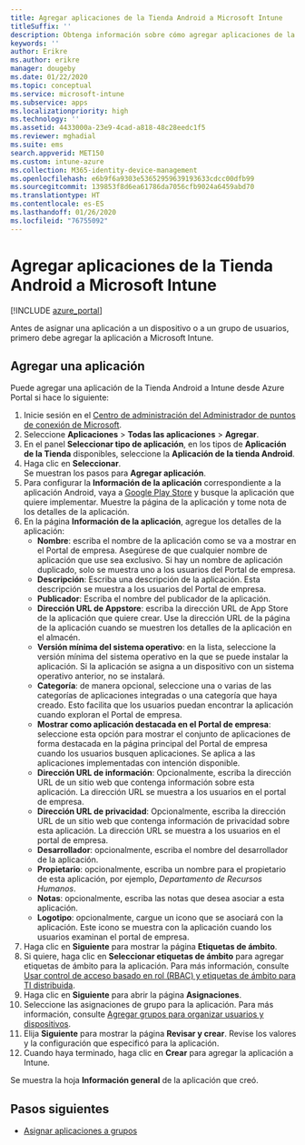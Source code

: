 ```yaml
---
title: Agregar aplicaciones de la Tienda Android a Microsoft Intune
titleSuffix: ''
description: Obtenga información sobre cómo agregar aplicaciones de la tienda Android desde Google Play Store a Microsoft Intune.
keywords: ''
author: Erikre
ms.author: erikre
manager: dougeby
ms.date: 01/22/2020
ms.topic: conceptual
ms.service: microsoft-intune
ms.subservice: apps
ms.localizationpriority: high
ms.technology: ''
ms.assetid: 4433000a-23e9-4cad-a818-48c28eedc1f5
ms.reviewer: mghadial
ms.suite: ems
search.appverid: MET150
ms.custom: intune-azure
ms.collection: M365-identity-device-management
ms.openlocfilehash: e6b9f6a9303e53652959639193633cdcc00dfb99
ms.sourcegitcommit: 139853f8d6ea61786da7056cfb9024a6459abd70
ms.translationtype: HT
ms.contentlocale: es-ES
ms.lasthandoff: 01/26/2020
ms.locfileid: "76755092"
---
```

# <a name="add-android-store-apps-to-microsoft-intune"></a>Agregar aplicaciones de la Tienda Android a Microsoft Intune

[!INCLUDE [azure_portal](../includes/azure_portal.md)]

Antes de asignar una aplicación a un dispositivo o a un grupo de usuarios, primero debe agregar la aplicación a Microsoft Intune. 

## <a name="add-an-app"></a>Agregar una aplicación

Puede agregar una aplicación de la Tienda Android a Intune desde Azure Portal si hace lo siguiente:

1. Inicie sesión en el [Centro de administración del Administrador de puntos de conexión de Microsoft](https://go.microsoft.com/fwlink/?linkid=2109431).
2. Seleccione **Aplicaciones** > **Todas las aplicaciones** > **Agregar**.
3. En el panel **Seleccionar tipo de aplicación**, en los tipos de **Aplicación de la Tienda** disponibles, seleccione la **Aplicación de la tienda Android**.
4. Haga clic en **Seleccionar**.<br>
   Se muestran los pasos para **Agregar aplicación**.
5. Para configurar la **Información de la aplicación** correspondiente a la aplicación Android, vaya a [Google Play Store](https://play.google.com/store) y busque la aplicación que quiere implementar. Muestre la página de la aplicación y tome nota de los detalles de la aplicación. 
6. En la página **Información de la aplicación**, agregue los detalles de la aplicación:
    - **Nombre**: escriba el nombre de la aplicación como se va a mostrar en el Portal de empresa. Asegúrese de que cualquier nombre de aplicación que use sea exclusivo. Si hay un nombre de aplicación duplicado, solo se muestra uno a los usuarios del Portal de empresa.
    - **Descripción**: Escriba una descripción de la aplicación. Esta descripción se muestra a los usuarios del Portal de empresa.
    - **Publicador**: Escriba el nombre del publicador de la aplicación.
    - **Dirección URL de Appstore**: escriba la dirección URL de App Store de la aplicación que quiere crear. Use la dirección URL de la página de la aplicación cuando se muestren los detalles de la aplicación en el almacén. 
    - **Versión mínima del sistema operativo**: en la lista, seleccione la versión mínima del sistema operativo en la que se puede instalar la aplicación. Si la aplicación se asigna a un dispositivo con un sistema operativo anterior, no se instalará.
    - **Categoría**: de manera opcional, seleccione una o varias de las categorías de aplicaciones integradas o una categoría que haya creado. Esto facilita que los usuarios puedan encontrar la aplicación cuando exploran el Portal de empresa.
    - **Mostrar como aplicación destacada en el Portal de empresa**: seleccione esta opción para mostrar el conjunto de aplicaciones de forma destacada en la página principal del Portal de empresa cuando los usuarios busquen aplicaciones. Se aplica a las aplicaciones implementadas con intención disponible.
    - **Dirección URL de información**: Opcionalmente, escriba la dirección URL de un sitio web que contenga información sobre esta aplicación. La dirección URL se muestra a los usuarios en el portal de empresa.
    - **Dirección URL de privacidad**: Opcionalmente, escriba la dirección URL de un sitio web que contenga información de privacidad sobre esta aplicación. La dirección URL se muestra a los usuarios en el portal de empresa.
    - **Desarrollador**: opcionalmente, escriba el nombre del desarrollador de la aplicación.
    - **Propietario**: opcionalmente, escriba un nombre para el propietario de esta aplicación, por ejemplo, *Departamento de Recursos Humanos*.
    - **Notas**: opcionalmente, escriba las notas que desea asociar a esta aplicación.
    - **Logotipo**: opcionalmente, cargue un icono que se asociará con la aplicación. Este icono se muestra con la aplicación cuando los usuarios examinan el portal de empresa.
7. Haga clic en **Siguiente** para mostrar la página **Etiquetas de ámbito**.
8. Si quiere, haga clic en **Seleccionar etiquetas de ámbito** para agregar etiquetas de ámbito para la aplicación. Para más información, consulte [Usar control de acceso basado en rol (RBAC) y etiquetas de ámbito para TI distribuida](~/fundamentals/scope-tags.md).
9. Haga clic en **Siguiente** para abrir la página **Asignaciones**.
10. Seleccione las asignaciones de grupo para la aplicación. Para más información, consulte [Agregar grupos para organizar usuarios y dispositivos](~/fundamentals/groups-add.md). 
11. Elija **Siguiente** para mostrar la página **Revisar y crear**. Revise los valores y la configuración que especificó para la aplicación.
12. Cuando haya terminado, haga clic en **Crear** para agregar la aplicación a Intune.

Se muestra la hoja **Información general** de la aplicación que creó.

## <a name="next-steps"></a>Pasos siguientes

- [Asignar aplicaciones a grupos](apps-deploy.md)
